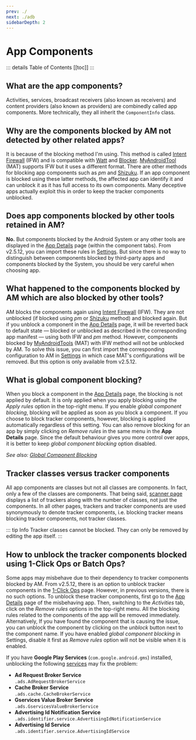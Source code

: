 ```yaml
---
prev: ./
next: ./adb
sidebarDepth: 2
---
```

# App Components

::: details Table of Contents
[[toc]]
:::

## What are the app components?
Activities, services, broadcast receivers (also known as receivers) and content providers (also known as providers) are combinedly called app components. More technically, they all inherit the `ComponentInfo` class.

## Why are the components blocked by AM not detected by other related apps?
It is because of the blocking method I'm using. This method is called [Intent Firewall][1] (IFW) and is compatible with [Watt][2] and [Blocker][3]. [MyAndroidTool][4] (MAT) supports IFW but it uses a different format. There are other methods for blocking app components such as _pm_ and [Shizuku][5]. If an app component is blocked using these latter methods, the affected app can identify it and can unblock it as it has full access to its own components. Many deceptive apps actually exploit this in order to keep the tracker components unblocked.

## Does app components blocked by other tools retained in AM?
**No.** But components blocked by the Android System or any other tools are displayed in the [App Details][10] page (within the component tabs). From v2.5.12, you can import these rules in [Settings][9]. But since there is no way to distinguish between components blocked by third-party apps and components blocked by the System, you should be very careful when choosing app.

## What happened to the components blocked by AM which are also blocked by other tools?
AM blocks the components again using [Intent Firewall][1] (IFW). They are not unblocked (if blocked using _pm_ or [Shizuku][5] method) and blocked again. But if you unblock a component in the [App Details][6] page, it will be reverted back to default state — blocked or unblocked as described in the corresponding app manifest — using both IFW and _pm_ method. However, components blocked by [MyAndroidTools][4] (MAT) with IFW method will not be unblocked by AM. To solve this issue, you can first import the corresponding configuration to AM in [Settings][9] in which case MAT's configurations will be removed. But this option is only available from v2.5.12.

## What is global component blocking?
When you block a component in the [App Details][6] page, the blocking is not applied by default. It is only applied when you apply blocking using the _Apply rules_ option in the top-right menu. If you enable _global component blocking_, blocking will be applied as soon as you block a component. If you choose to block tracker components, however, blocking is applied automatically regardless of this setting. You can also remove blocking for an app by simply clicking on _Remove rules_ in the same menu in the **App Details** page. Since the default behaviour gives you more control over apps, it is better to keep _global component blocking_ option disabled.

_See also: [Global Component Blocking][7]_

## Tracker classes versus tracker components
All app components are classes but not all classes are components. In fact, only a few of the classes are components. That being said, [scanner page][scanner] displays a list of trackers along with the number of classes, not just the components. In all other pages, trackers and tracker components are used synonymously to denote tracker components, i.e. blocking tracker means blocking tracker components, not tracker classes.

::: tip Info
Tracker classes cannot be blocked. They can only be removed by editing the app itself.
:::

## How to unblock the tracker components blocked using 1-Click Ops or Batch Ops?
Some apps may misbehave due to their dependency to tracker components blocked by AM. From v2.5.12, there is an option to unblock tracker components in the [1-Click Ops][8] page. However, in previous versions, there is no such options. To unblock these tracker components, first go to the [App Details][6] page of the misbehaving app. Then, switching to the _Activities_ tab, click on the _Remove rules_ options in the top-right menu. All the blocking rules related to the components of the app will be removed immediately. Alternatively, If you have found the component that is causing the issue, you can unblock the component by clicking on the _unblock_ button next to the component name. If you have enabled _global component blocking_ in Settings, disable it first as _Remove rules_ option will not be visible when it is enabled.

If you have **Google Play Services** (`com.google.android.gms`) installed, unblocking the following [services][services] may fix the problem:
- **Ad Request Broker Service**<br />
  `.ads.AdRequestBrokerService`
- **Cache Broker Service**<br />
  `.ads.cache.CacheBrokerService`
- **Gservices Value Broker Service**<br />
  `.ads.GservicesValueBrokerService`
- **Advertising Id Notification Service**<br />
  `.ads.identifier.service.AdvertisingIdNotificationService`
- **Advertising Id Service**<br />
  `.ads.identifier.service.AdvertisingIdService`

[1]: https://carteryagemann.com/pages/android-intent-firewall.html
[2]: https://github.com/tuyafeng/Watt
[3]: https://github.com/lihenggui/blocker
[4]: https://www.myandroidtools.com
[5]: https://github.com/RikkaApps/Shizuku
[6]: ../guide/app-details-page.md
[7]: ../guide/settings-page.md#global-component-blocking
[8]: ../guide/one-click-ops-page.md
[9]: ../guide/settings-page.md#import-existing-rules
[10]: ../guide/app-details-page.md#color-codes
[services]: ../guide/app-details-page.md#services
[scanner]: ../guide/scanner-page.md
